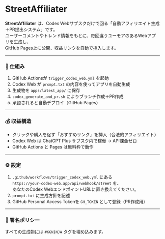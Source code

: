 # StreetAffiliater


**StreetAffiliater** は、Codex Webサブスクだけで回る「自動アフィリエイト生成＋PR提出システム」です。  
ユーザーコメントやトレンド情報をもとに、毎回違うユーモアのあるWebアプリを生成し、  
GitHub Pages上に公開、収益リンクを自動で挿入します。

---

### 🔁 仕組み

1. GitHub Actionsが `trigger_codex_web.yml` を起動  
2. Codex Web が `prompt.txt` の内容を使ってアプリを自動生成  
3. 生成物を `apps/latest_app/` に保存  
4. `codex_generate_and_pr.sh` によりブランチ作成＋PR作成  
5. 承認されると自動デプロイ（GitHub Pages）

---

### 💰 収益構造

- クリックや購入を促す「おすすめリンク」を挿入（合法的アフィリエイト）
- Codex Web は ChatGPT Plus サブスク内で稼働 → API課金ゼロ
- GitHub Actions と Pages は無料枠で動作

---

### ⚙️ 設定
1. `.github/workflows/trigger_codex_web.yml` にある  
   `https://your-codex-web.app/api/webhook/street` を、  
   あなたのCodex WebエンドポイントURLに置き換えてください。
2. `prompt.txt` に生成方針を記述
3. GitHub Personal Access Tokenを `GH_TOKEN` として登録（PR作成用）

---

### 📄 署名ポリシー
すべての生成物には `#KGNINJA` タグを埋め込みます。
